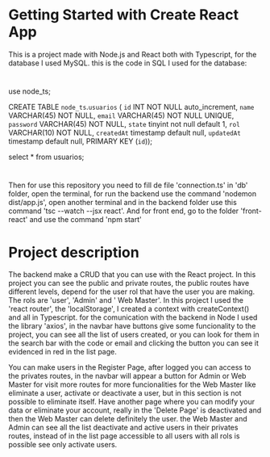 # Getting Started with Create React App

This is a project made with Node.js and React both with Typescript, for the database I used MySQL.
this is the code in SQL I used for the database:

#

use node_ts;

CREATE TABLE `node_ts`.`usuarios` (
  `id` INT NOT NULL auto_increment,
  `name` VARCHAR(45) NOT NULL,
  `email` VARCHAR(45) NOT NULL UNIQUE,
  `password` VARCHAR(45) NOT NULL,
  `state` tinyint not null default 1,
  `rol` VARCHAR(10) NOT NULL,
  `createdAt` timestamp default null,
  `updatedAt` timestamp default null,
  PRIMARY KEY (`id`));
  
  
select * from usuarios;

# 

Then for use this repository you need to fill de file 'connection.ts' in 'db' folder,
open the terminal, for run the backend use the command 'nodemon dist/app.js', 
open another terminal and in the backend folder use this command 'tsc --watch --jsx react'. 
And for front end, go to the folder 'front-react' and use the command 'npm start'


 # Project description
 
The backend make a CRUD that you can use with the React project. In this project you can see the public and private routes, the public routes have different levels, depend for the user rol that have the user you are making. The rols are 'user', 'Admin' and ' Web Master'. In this project I used the 'react router', the 'localStorage', I created a context with createContext() and all in Typescript. for the comunication with the backend in Node I used the library 'axios', in the navbar have buttons give some funcionality to the project, you can see all the list of users created, or you can look for them in the search bar with the code or email and clicking the button you can see it evidenced in red in the list page.

You can make users in the Register Page, after logged you can access to the privates routes, in the navbar will appear a button for Admin or Web Master for visit more routes for more funcionalities for the Web Master like eliminate a user, activate or deactivate a user, but in this section is not possible to eliminate itself. Have another page where you can modify your data or eliminate your account, really in the 'Delete Page' is deactivated and then the Web Master can delete definitely the user. the Web Master and Admin can see all the list deactivate and active users in their privates routes, instead of in the list page accessible to all users with all rols is possible see only activate users.


